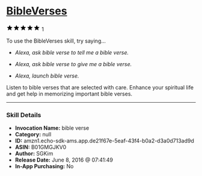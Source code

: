 # [BibleVerses](http://alexa.amazon.com/#skills/amzn1.echo-sdk-ams.app.de21f67e-5eaf-43f4-b0a2-d3a0d713ad9d)
![5 stars](../../images/ic_star_black_18dp_1x.png)![5 stars](../../images/ic_star_black_18dp_1x.png)![5 stars](../../images/ic_star_black_18dp_1x.png)![5 stars](../../images/ic_star_black_18dp_1x.png)![5 stars](../../images/ic_star_black_18dp_1x.png) 1

To use the BibleVerses skill, try saying...

* *Alexa, ask bible verse to tell me a bible verse.*

* *Alexa, ask bible verse to give me a bible verse.*

* *Alexa, launch bible verse.*

Listen to bible verses that are selected with care. Enhance your spiritual life and get help in memorizing important bible verses.

***

### Skill Details

* **Invocation Name:** bible verse
* **Category:** null
* **ID:** amzn1.echo-sdk-ams.app.de21f67e-5eaf-43f4-b0a2-d3a0d713ad9d
* **ASIN:** B01GMGJKV0
* **Author:** SGKim
* **Release Date:** June 8, 2016 @ 07:41:49
* **In-App Purchasing:** No

